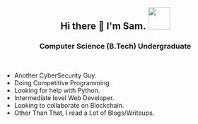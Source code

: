 <h2 align="center"> Hi there 👋 I'm Sam. <img src="https://media.giphy.com/media/mGcNjsfWAjY5AEZNw6/giphy.gif" width="50"></h2>

<h3 align="center">Computer Science (B.Tech) Undergraduate </h3>
<br />

-  Another CyberSecurity Guy.
-  Doing Competitive Programming.
-  Looking for help with Python.
-  Intermediate level Web Developer.
-  Looking to collaborate on Blockchain.
-  Other Than That, I read a Lot of Blogs/Writeups.
